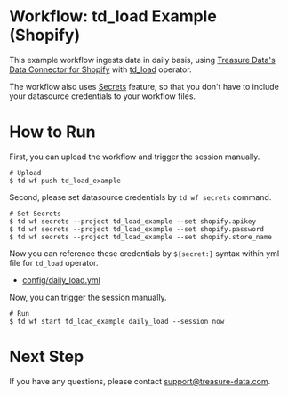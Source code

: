 # Workflow: td_load Example (Shopify)

This example workflow ingests data in daily basis, using [Treasure Data's Data Connector for Shopify](https://docs.treasuredata.com/display/public/INT/Shopify+Import+Integration) with [td_load](https://docs.digdag.io/operators.html#td-load-treasure-data-bulk-loading) operator.

The workflow also uses [Secrets](https://docs.treasuredata.com/display/public/PD/Workflows+and+Machine+Learning-secrets) feature, so that you don't have to include your datasource credentials to your workflow files.

# How to Run

First, you can upload the workflow and trigger the session manually.

    # Upload
    $ td wf push td_load_example

Second, please set datasource credentials by `td wf secrets` command.

    # Set Secrets
    $ td wf secrets --project td_load_example --set shopify.apikey
    $ td wf secrets --project td_load_example --set shopify.password
    $ td wf secrets --project td_load_example --set shopify.store_name

Now you can reference these credentials by `${secret:}` syntax within yml file for `td_load` operator.

- [config/daily_load.yml](config/daily_load.yml)

Now, you can trigger the session manually.

    # Run
    $ td wf start td_load_example daily_load --session now
    
# Next Step

If you have any questions, please contact support@treasure-data.com.
